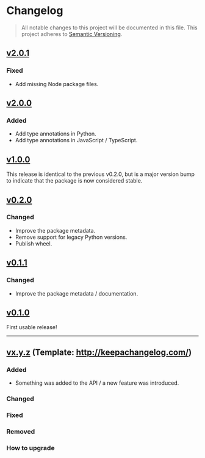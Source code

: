# Changelog

> All notable changes to this project will be documented in this file.
> This project adheres to [Semantic Versioning](http://semver.org/spec/v2.0.0.html).

## [v2.0.1](https://github.com/thibaudcolas/markov_draftjs/releases/tag/v2.0.1)

### Fixed

- Add missing Node package files.

## [v2.0.0](https://github.com/thibaudcolas/markov_draftjs/releases/tag/v2.0.0)

### Added

- Add type annotations in Python.
- Add type annotations in JavaScript / TypeScript.

## [v1.0.0](https://github.com/thibaudcolas/markov_draftjs/releases/tag/v1.0.0)

This release is identical to the previous v0.2.0, but is a major version bump to indicate that the package is now considered stable.

## [v0.2.0](https://github.com/thibaudcolas/markov_draftjs/releases/tag/v0.2.0)

### Changed

- Improve the package metadata.
- Remove support for legacy Python versions.
- Publish wheel.

## [v0.1.1](https://github.com/thibaudcolas/markov_draftjs/releases/tag/v0.1.1)

### Changed

- Improve the package metadata / documentation.

## [v0.1.0](https://github.com/thibaudcolas/markov_draftjs/releases/tag/v0.1.0)

First usable release!

---

## [vx.y.z](https://github.com/thibaudcolas/markov_draftjs/releases/tag/x.y.z) (Template: http://keepachangelog.com/)

### Added

- Something was added to the API / a new feature was introduced.

### Changed

### Fixed

### Removed

### How to upgrade
